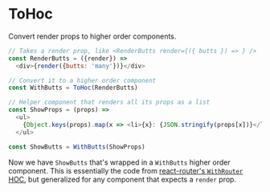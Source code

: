 # ToHoc

Convert render props to higher order components.

```js
// Takes a render prop, like <RenderButts render={({ butts }) => } />
const RenderButts = ({render}) =>
  <div>{render({butts: 'many'})}</div>

// Convert it to a higher order component
const WithButts = ToHoc(RenderButts)

// Helper component that renders all its props as a list
const ShowProps = (props) =>
  <ul>
    {Object.keys(props).map(x => <li>{x}: {JSON.stringify(props[x])}</li>)}
  </ul>

const ShowButts = WithButts(ShowProps)
```

Now we have `ShowButts` that's wrapped in a `WithButts` higher order component. This is essentially the code from [react-router's `WithRouter` HOC](https://github.com/ReactTraining/react-router/blob/master/packages/react-router/modules/withRouter.js), but generalized for any component that expects a `render` prop.

